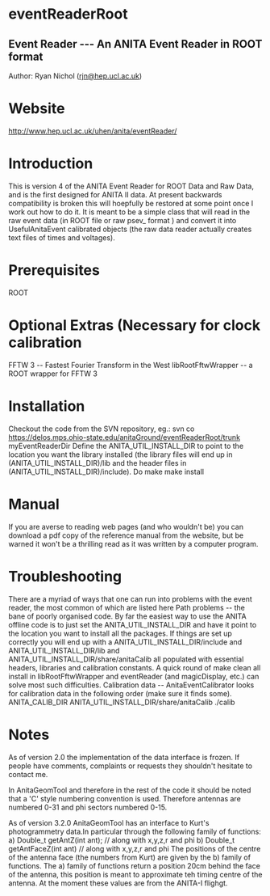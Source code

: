 # eventReaderRoot
## Event Reader --- An ANITA Event Reader in ROOT format
Author: Ryan Nichol (rjn@hep.ucl.ac.uk)

Website
========
http://www.hep.ucl.ac.uk/uhen/anita/eventReader/

Introduction
============
This is version 4 of the ANITA Event Reader for ROOT Data and Raw Data, and is the first designed for ANITA II data. At present backwards compatibility is broken this will hoepfully be restored at some point once I work out how to do it. It is meant to be a simple class that will read in the raw event data (in ROOT file or raw psev_ format ) and convert it into UsefulAnitaEvent calibrated objects (the raw data reader actually creates text files of times and voltages).

Prerequisites
=============
ROOT

Optional Extras (Necessary for clock calibration
=============== 
FFTW 3 -- Fastest Fourier Transform in the West
libRootFftwWrapper -- a ROOT wrapper for FFTW 3

Installation
============
Checkout the code from the SVN repository, eg.: 
svn co https://delos.mps.ohio-state.edu/anitaGround/eventReaderRoot/trunk myEventReaderDir
Define the ANITA_UTIL_INSTALL_DIR to point to the location you want the library installed (the library files will end up in (ANITA_UTIL_INSTALL_DIR)/lib and the header files in (ANITA_UTIL_INSTALL_DIR)/include).
Do
make
make install

Manual
========
If you are averse to reading web pages (and who wouldn't be) you can download a pdf copy of the reference manual from the website, but be warned it won't be a thrilling read as it was written by a computer program.

Troubleshooting
================
There are a myriad of ways that one can run into problems with the event reader, the most common of which are listed here
Path problems -- the bane of poorly organised code. By far the easiest way to use the ANITA offline code is to just set the ANITA_UTIL_INSTALL_DIR and have it point to the location you want to install all the packages. If things are set up correctly you will end up with a ANITA_UTIL_INSTALL_DIR/include and ANITA_UTIL_INSTALL_DIR/lib and ANITA_UTIL_INSTALL_DIR/share/anitaCalib all populated with essential headers, libraries and calibration constants. A quick round of
make clean all install
in libRootFftwWrapper and eventReader (and magicDisplay, etc.) can solve most such difficulties.
Calibration data -- AnitaEventCalibrator looks for calibration data in the following order (make sure it finds some).
ANITA_CALIB_DIR
ANITA_UTIL_INSTALL_DIR/share/anitaCalib
./calib


Notes
======
As of version 2.0 the implementation of the data interface is frozen. If people have comments, complaints or requests they shouldn't hesitate to contact me. 

In AnitaGeomTool and therefore in the rest of the code it should be noted that a 'C' style numbering convention is used. Therefore antennas are numbered 0-31 and phi sectors numbered 0-15. 

As of version 3.2.0 AnitaGeomTool has an interface to Kurt's photogrammetry data.In particular through the following family of functions:
a)  Double_t getAntZ(int ant);    // along with x,y,z,r and phi	
b)  Double_t getAntFaceZ(int ant) // along with x,y,z,r and phi	
The positions of the centre of the antenna face (the numbers from Kurt) are given by the b) family of functions. The a) family of functions return a position 20cm behind the face of the antenna, this position is meant to approximate teh timing centre of the antenna. At the moment these values are from the ANITA-I flighgt.

